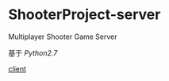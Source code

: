 # ShooterProject-server
Multiplayer Shooter Game Server

基于 *Python2.7*

[client](https://github.com/ShinyGX/ShooterProject-client)

